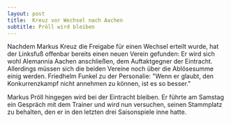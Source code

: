 ```yaml
---
layout: post
title:  Kreuz vor Wechsel nach Aachen
subtitle: Pröll wird bleiben
---
```


Nachdem Markus Kreuz die Freigabe für einen Wechsel erteilt wurde, hat der Linksfuß offenbar bereits einen neuen Verein gefunden: Er wird sich wohl Alemannia Aachen anschließen, dem Auftaktgegner der Eintracht. Allerdings müssen sich die beiden Vereine noch über die Ablösesumme einig werden. Friedhelm Funkel zu der Personalie: "Wenn er glaubt, den Konkurrenzkampf nicht annehmen zu können, ist es so besser."

Markus Pröll hingegen wird bei der Eintracht bleiben. Er führte am Samstag ein Gespräch mit dem Trainer und wird nun versuchen, seinen Stammplatz zu behalten, den er in den letzten drei Saisonspiele inne hatte.
